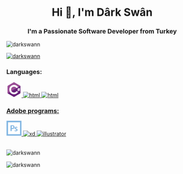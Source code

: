 <h1 align="center">Hi 👋, I'm Dârk Swân</h1>
<h3 align="center">I'm a Passionate Software Developer from Turkey</h3>

<p align="left"> <img src="https://komarev.com/ghpvc/?username=darkswann&label=Profile%20views&color=0e75b6&style=flat" alt="darkswann" /> </p>

<p align="left"> <a href="https://github.com/ryo-ma/github-profile-trophy"><img src="https://github-profile-trophy.vercel.app/?username=ryo-ma&theme=dracula" alt="darkswann" /></a> </p>
 
</p>

<h3 align="left">Languages:</h3>
 <a href="https://www.w3schools.com/cs/" target="_blank"> <img src="https://raw.githubusercontent.com/devicons/devicon/master/icons/csharp/csharp-original.svg" alt="csharp" width="40" height="40"/> </a>  <a href="https://www.w3schools.com/html/" target="_blank"> <img src="https://i.stack.imgur.com/PgcSR.png" alt="html" width="40" height="40"/>
  <a href="https://www.w3schools.com/css/" target="_blank"> <img src="https://cdn.freelogovectors.net/wp-content/uploads/2020/04/css-3-logo.png" alt="html" width="40" height="40"/>
  
   <h3 align="left">Adobe programs:</h3>
  <a href="https://www.photoshop.com/en" target="_blank"> <img src="https://raw.githubusercontent.com/devicons/devicon/master/icons/photoshop/photoshop-line.svg" alt="photoshop" width="40" height="40"/> </a>  <a href="https://www.googleadservices.com/pagead/aclk?sa=L&ai=DChcSEwjU-YOJoaL1AhUG-VEKHd-lAaMYABADGgJ3cw&ae=2&ohost=www.google.com&cid=CAESQOD2tNmcEMgLh1hRqTL1hi4Fqlbwry3ApCFgifB5eujVU8V-t-SYfkvf6YqguVjGxb4Nf-86I-HCdrjl2mWJGBg&sig=AOD64_23g4yGXMNHkPiWwSGKPSuDba3YHw&q&adurl&ved=2ahUKEwid4fiIoaL1AhW3Q_EDHUCGAwYQ0Qx6BAgFEAE" target="_blank"> <img src="https://www.googleadservices.com/pagead/aclk?sa=L&ai=DChcSEwjU-YOJoaL1AhUG-VEKHd-lAaMYABADGgJ3cw&ae=2&ohost=www.google.com&cid=CAESQOD2tNmcEMgLh1hRqTL1hi4Fqlbwry3ApCFgifB5eujVU8V-t-SYfkvf6YqguVjGxb4Nf-86I-HCdrjl2mWJGBg&sig=AOD64_23g4yGXMNHkPiWwSGKPSuDba3YHw&q&adurl&ved=2ahUKEwid4fiIoaL1AhW3Q_EDHUCGAwYQ0Qx6BAgFEAE" alt="xd" width="40" height="40"/> </a> <a href="https://www.adobe.com/tr/products/aftereffects.html?skwcid=AL!3085!3!340820991294!e!!g!!adobe%20after%20effects&mv=search&sdid=MYYBRYZH&ef_id=Cj0KCQiAieWOBhCYARIsANcOw0yHc_MA-wXUR_7qjqsfugVKA-Dxzh3herZRE2C4B2Xywqlyt7hwZrMaAtXZEALw_wcB:G:s&s_kwcid=AL!3085!3!340820991294!e!!g!!adobe%20after%20effects!1448694139!55308609486&gclid=Cj0KCQiAieWOBhCYARIsANcOw0yHc_MA-wXUR_7qjqsfugVKA-Dxzh3herZRE2C4B2Xywqlyt7hwZrMaAtXZEALw_wcB" target="_blank"> <img src="https://upload.wikimedia.org/wikipedia/commons/thumb/c/cb/Adobe_After_Effects_CC_icon.svg/1200px-Adobe_After_Effects_CC_icon.svg.png" alt="illustrator" width="40" height="40"/> </a><br><br>

<p><img align="center" src="https://github-readme-streak-stats.herokuapp.com/?user=darkswann&" alt="darkswann" /></p>
<p><img align="center" src="https://github-readme-stats.vercel.app/api?username=darkswann&show_icons=true&locale=en" alt="darkswann" /></p>
